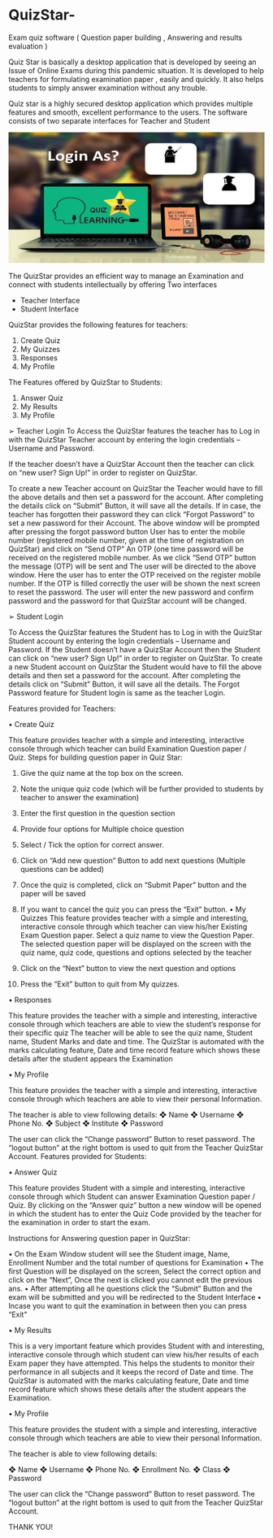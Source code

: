 # QuizStar-
Exam quiz software ( Question paper building , Answering and results evaluation )

Quiz Star is basically a desktop application that is developed by
seeing an Issue of Online Exams during this pandemic situation.
It is developed to help teachers for formulating examination paper
, easily and quickly.
It also helps students to simply answer examination without any
trouble.

Quiz star is a highly secured desktop application which provides
multiple features and smooth, excellent performance to the users.
The software consists of two separate interfaces for Teacher and
Student

<img src="https://github.com/GPAMBD/QuizStar-/blob/main/home_page.jpg"></img>

The QuizStar provides an efficient way to manage an Examination
and connect with students intellectually by offering Two interfaces
* Teacher Interface
* Student Interface

QuizStar provides the following features for teachers:

1) Create Quiz
2) My Quizzes
3) Responses
4) My Profile
 
The Features offered by QuizStar to Students:

1) Answer Quiz
2) My Results
3) My Profile
 
 
➢ Teacher Login
To Access the QuizStar features the teacher has to Log in with the
QuizStar Teacher account by entering the login credentials –
Username and Password.

If the teacher doesn’t have a QuizStar Account then the teacher can
click on “new user? Sign Up!” in order to register on QuizStar.

To create a new Teacher account on QuizStar the Teacher would
have to fill the above details and then set a password for the
account.
After completing the details click on “Submit” Button, it will save all
the details.
If in case, the teacher has forgotten their password they can click
“Forgot Password” to set a new password for their Account.
The above window will be prompted after pressing the forgot
password button
User has to enter the mobile number (registered mobile number,
given at the time of registration on QuizStar) and click on “Send
OTP” 
An OTP (one time password will be received on the registered
mobile number.
As we click “Send OTP” button the message (OTP) will be sent and
The user will be directed to the above window.
Here the user has to enter the OTP received on the register mobile
number. If the OTP is filled correctly the user will be shown the next
screen to reset the password.
The user will enter the new password and confirm password and the
password for that QuizStar account will be changed.

➢ Student Login

To Access the QuizStar features the Student has to Log in with the
QuizStar Student account by entering the login credentials –
Username and Password.
If the Student doesn’t have a QuizStar Account then the Student can
click on “new user? Sign Up!” in order to register on QuizStar.
To create a new Student account on QuizStar the Student would
have to fill the above details and then set a password for the
account.
After completing the details click on “Submit” Button, it will save all
the details.
The Forgot Password feature for Student login is same as the teacher
Login.


Features provided for Teachers:

• Create Quiz

This feature provides teacher with a simple and
interesting, interactive console through which teacher can
build Examination Question paper / Quiz.
Steps for building question paper in Quiz Star:
1) Give the quiz name at the top box on the screen.
2) Note the unique quiz code (which will be further
provided to students by teacher to answer the
examination)
3) Enter the first question in the question section
4) Provide four options for Multiple choice question
5) Select / Tick the option for correct answer.
6) Click on “Add new question” Button to add next
questions (Multiple questions can be added)
7) Once the quiz is completed, click on “Submit Paper”
button and the paper will be saved
8) If you want to cancel the quiz you can press the
“Exit” button.
• My Quizzes
This feature provides teacher with a simple and
interesting, interactive console through which teacher can
view his/her
Existing Exam Question paper.
Select a quiz name to view the Question Paper.
The selected question paper will be displayed on the screen with the
quiz name, quiz code, questions and options selected by the teacher

1) Click on the “Next” button to view the next question and
options
2) Press the “Exit” button to quit from My quizzes.
 
• Responses

This feature provides the teacher with a simple and interesting,
interactive console through which teachers are able to view the
student’s response for their specific quiz
The teacher will be able to see the quiz name, Student
name, Student Marks and date and time.
The QuizStar is automated with the marks calculating
feature, Date and time record feature which shows these
details after the student appears the Examination

• My Profile

This feature provides the teacher with a simple and
interesting, interactive console through which teachers
are able to view their personal Information.

The teacher is able to view following details:
❖ Name
❖ Username
❖ Phone No.
❖ Subject
❖ Institute
❖ Password

The user can click the “Change password” Button to reset
password.
The “logout button” at the right bottom is used to quit
from the Teacher QuizStar Account. 
Features provided for Students:

• Answer Quiz

This feature provides Student with a simple and
interesting, interactive console through which Student can
answer Examination Question paper / Quiz.
By clicking on the “Answer quiz” button a new window will be
opened in which the student has to enter the Quiz Code provided by
the teacher for the examination in order to start the exam. 

Instructions for Answering question paper in QuizStar:

• On the Exam Window student will see the Student image,
Name, Enrollment Number and the total number of questions
for Examination
• The first Question will be displayed on the screen, Select the
correct option and click on the “Next”, Once the next is clicked
you cannot edit the previous ans.
• After attempting all he questions click the “Submit” Button and
the exam will be submitted and you will be redirected to the
Student Interface
• Incase you want to quit the examination in between then you
can press “Exit”

• My Results

This is a very important feature which provides Student
with and interesting, interactive console through which
student can view his/her results of each Exam paper they
have attempted.
This helps the students to monitor their performance in all subjects
and it keeps the record of Date and time.
The QuizStar is automated with the marks calculating feature, Date
and time record feature which shows these details after the student
appears the Examination.

• My Profile

This feature provides the student with a simple and
interesting, interactive console through which teachers
are able to view their personal Information.

The teacher is able to view following details:

❖ Name
❖ Username
❖ Phone No.
❖ Enrollment No.
❖ Class
❖ Password

The user can click
the “Change password” Button to reset password.
The “logout button” at the right bottom is used to quit
from the Teacher QuizStar Account.

THANK YOU!
